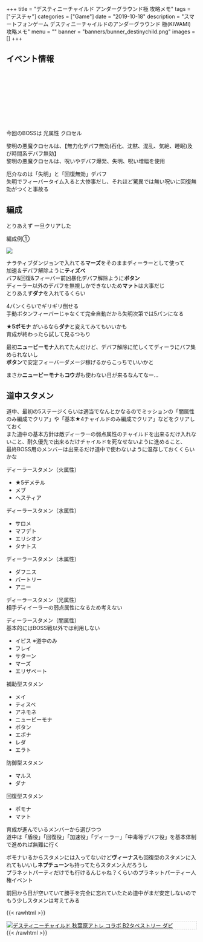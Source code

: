 +++
title = "デスティニーチャイルド アンダーグラウンド極 攻略メモ"
tags = ["デスチャ"]
categories = ["Game"]
date = "2019-10-18"
description = "スマートフォンゲーム デスティニーチャイルドのアンダーグラウンド 極(KIWAMI) 攻略メモ"
menu = ""
banner = "banners/bunner_destinychild.png"
images = []
+++

<!--more-->

## イベント情報
<div class="iframely-embed"><div class="iframely-responsive" style="height: 140px; padding-bottom: 0;"><a href="http://destiny-child-blog.line.me/archives/21367098.html" data-iframely-url="//cdn.iframe.ly/xtPQOtP?iframe=card-small"></a></div></div><script async src="//cdn.iframe.ly/embed.js" charset="utf-8"></script>  

今回のBOSSは 光属性 クロセル  

黎明の悪魔クロセルは、【無力化デバフ無効(石化、沈黙、混乱、気絶、睡眠)及び時間系デバフ無効】  
黎明の悪魔クロセルは、呪いやデバフ爆発、失明、呪い増幅を使用  

厄介なのは「失明」と「回復無効」デバフ  
失明でフィーバータイム入ると大惨事だし、それほど驚異では無い呪いに回復無効がつくと事故る  

## 編成
とりあえず 一旦クリアした  

<i class="fas fa-chevron-circle-right"></i> 編成例①

<img src="/images/2019/destiny-child-ug/ug05.png" />

ナラティブダンジョンで入れてる**マーズ**をそのままディーラーとして使って  
加速＆デバフ解除ように**ティズべ**  
バフ&回復&フィーバー前凶暴化デバフ解除ように**ボタン**  
ディーラー以外のデバフを無視しかできないため**マァト**は大事だじ  
とりあえず**ダナ**を入れてるくらい  

4パンくらいでギリギリ倒せる  
手動ボタンフィーバーじゃなくて完全自動だから失明次第では5パンになる  

**★5ポモナ** がいるなら**ダナ**と変えてみてもいいかも  
育成が終わったら試して見るつもり  

最初**ニュービーモナ**入れてたんだけど、デバフ解除に忙しくてディーラにバフ集められないし  
**ボタン**で安定フィーバーダメージ稼げるからこっちでいいかと  

まさか**ニュービーモナ**も**コウガ**も使わない日が来るなんてなー...  

## 道中スタメン
道中、最初の5ステージくらいは適当でなんとかなるのでミッションの「闇属性のみ編成でクリア」や「基本★4チャイルドのみ編成でクリア」などをクリアしておく  
また道中の基本方針は敵ディーラーの弱点属性のチャイルドを出来るだけ入れないこと、耐久優先で出来るだけチャイルドを死なせないように進めること、  
最終BOSS用のメンバーは出来るだけ道中で使わないように温存しておくくらいかな  

<i class="fas fa-chevron-circle-right"></i> ディーラースタメン（火属性）  

* ★5デメテル  
* メブ  
* ヘスティア  

<i class="fas fa-chevron-circle-right"></i> ディーラースタメン（水属性）  

* サロメ  
* マフデト  
* エリシオン  
* タナトス  

<i class="fas fa-chevron-circle-right"></i> ディーラースタメン（木属性）  

* ダフニス  
* バートリー  
* アニー  

<i class="fas fa-chevron-circle-right"></i> ディーラースタメン（光属性）  
相手ディイーラーの弱点属性になるため考えない  

<i class="fas fa-chevron-circle-right"></i> ディーラースタメン（闇属性）  
基本的にはBOSS戦以外では利用しない  

* イピス ※道中のみ  
* フレイ  
* サターン  
* マーズ  
* エリザベート  

<i class="fas fa-chevron-circle-right"></i> 補助型スタメン  

* メイ  
* ティスベ  
* アネモネ  
* ニュービーモナ  
* ボタン  
* エポナ  
* レダ  
* エラト  

<i class="fas fa-chevron-circle-right"></i> 防御型スタメン  

* マルス  
* ダナ  

<i class="fas fa-chevron-circle-right"></i> 回復型スタメン  

* ポモナ  
* マァト  

育成が進んでいるメンバーから選びつつ  
道中は「盾役」「回復役」「加速役」「ディーラー」「中毒等デバフ役」を基本体制で進めれば無難に行く  

ポモナいるからスタメンには入ってないけど**ヴィーナス**も回復型のスタメンに入れてもいいし**ネプチューン**も持ってたらスタメン入だろうし  
プラネットパーティだけでも行けるんじゃね？くらいのプラネットパーティー人権イベント  

前回から日が空いていて勝手を完全に忘れていたため道中がまだ安定しないので  
もう少しスタメンは考えてみる  

{{< rawhtml >}}
<div style="border: dashed 1px #ccc;">
<a href="http://www.amazon.co.jp/exec/obidos/ASIN/B07H3319GX/sinokyoufu-22/ref=nosim/" name="amazletlink" target="_blank"><img src="https://images-fe.ssl-images-amazon.com/images/I/51MxXwUpZWL._SL160_.jpg" alt="デスティニーチャイルド 秋葉原アトレ コラボ B2タペストリー ダビ" style="border: none;" /></a>
</div>
{{< /rawhtml >}}
